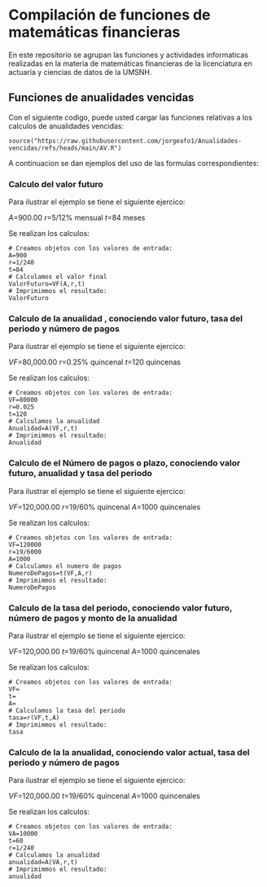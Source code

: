 # Compilación de funciones de matemáticas financieras 

En este repositorio se agrupan las funciones y actividades informaticas realizadas en la materia de matemáticas financieras de la licenciatura en actuaría y ciencias de datos de la UMSNH.

## Funciones de anualidades vencidas 

Con el siguiente codigo, puede usted cargar las funciones relativas a los calculos de anualidades vencidas: 


```{r}
source("https://raw.githubusercontent.com/jorgeafo1/Anualidades-vencidas/refs/heads/main/AV.R")
```

A continuacion se dan ejemplos del uso de las formulas correspondientes:

### Calculo del valor futuro

Para ilustrar el ejemplo se tiene el siguiente ejercico:

$A$=900.00
$r$=5/12% mensual
$t$=84 meses

Se realizan los calculos:

```{r}
# Creamos objetos con los valores de entrada:
A=900
r=1/240
t=84
# Calculamos el valor final
ValorFuturo=VF(A,r,t)
# Imprimimmos el resultado: 
ValorFuturo
```

### Calculo de la anualidad , conociendo valor futuro, tasa del periodo y número de pagos

Para ilustrar el ejemplo se tiene el siguiente ejercico:

$VF$=80,000.00
$r$=0.25% quincenal
$t$=120 quincenas

Se realizan los calculos:

```{r}
# Creamos objetos con los valores de entrada:
VF=80000
r=0.025
t=120
# Calculamos la anualidad
Anualidad=A(VF,r,t)
# Imprimimmos el resultado: 
Anualidad
```

### Calculo de el Número de pagos o plazo, conociendo valor futuro, anualidad y tasa del periodo

Para ilustrar el ejemplo se tiene el siguiente ejercico:

$VF$=120,000.00
$r$=19/60% quincenal
$A$=1000 quincenales

Se realizan los calculos:

```{r}
# Creamos objetos con los valores de entrada:
VF=120000
r=19/6000
A=1000
# Calculamos el numero de pagos
NumeroDePagos=t(VF,A,r)
# Imprimimmos el resultado: 
NumeroDePagos
```

### Calculo de la tasa del periodo, conociendo valor futuro, número de pagos y monto de la anualidad


Para ilustrar el ejemplo se tiene el siguiente ejercico:

$VF$=120,000.00
$t$=19/60% quincenal
$A$=1000 quincenales

Se realizan los calculos:

```{r}
# Creamos objetos con los valores de entrada:
VF=
t=
A=
# Calculamos la tasa del periodo
tasa=r(VF,t,A)
# Imprimimmos el resultado: 
tasa
```

### Calculo de la la anualidad, conociendo valor actual, tasa del periodo y número de pagos

Para ilustrar el ejemplo se tiene el siguiente ejercico:

$VF$=120,000.00
$t$=19/60% quincenal
$A$=1000 quincenales

Se realizan los calculos:

```{r}
# Creamos objetos con los valores de entrada:
VA=10000
t=60
r=1/240
# Calculamos la anualidad
anualidad=A(VA,r,t)
# Imprimimmos el resultado: 
anualidad
```


